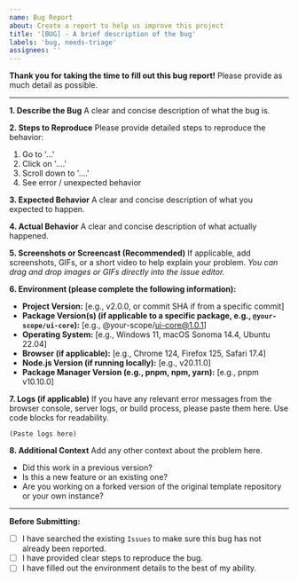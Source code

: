 ```yaml
---
name: Bug Report
about: Create a report to help us improve this project
title: '[BUG] - A brief description of the bug'
labels: 'bug, needs-triage'
assignees: ''
---
```


**Thank you for taking the time to fill out this bug report!** Please provide as much detail as possible.

---

**1. Describe the Bug**
A clear and concise description of what the bug is.

**2. Steps to Reproduce**
Please provide detailed steps to reproduce the behavior:

1. Go to '...'
2. Click on '....'
3. Scroll down to '....'
4. See error / unexpected behavior

**3. Expected Behavior**
A clear and concise description of what you expected to happen.

**4. Actual Behavior**
A clear and concise description of what actually happened.

**5. Screenshots or Screencast (Recommended)**
If applicable, add screenshots, GIFs, or a short video to help explain your problem.
_You can drag and drop images or GIFs directly into the issue editor._

**6. Environment (please complete the following information):**

- **Project Version:** [e.g., v2.0.0, or commit SHA if from a specific commit]
- **Package Version(s) (if applicable to a specific package, e.g., `@your-scope/ui-core`):** [e.g., @your-scope/ui-core@1.0.1]
- **Operating System:** [e.g., Windows 11, macOS Sonoma 14.4, Ubuntu 22.04]
- **Browser (if applicable):** [e.g., Chrome 124, Firefox 125, Safari 17.4]
- **Node.js Version (if running locally):** [e.g., v20.11.0]
- **Package Manager Version (e.g., pnpm, npm, yarn):** [e.g., pnpm v10.10.0]

**7. Logs (if applicable)**
If you have any relevant error messages from the browser console, server logs, or build process, please paste them here. Use code blocks for readability.

```
(Paste logs here)
```

**8. Additional Context**
Add any other context about the problem here.

- Did this work in a previous version?
- Is this a new feature or an existing one?
- Are you working on a forked version of the original template repository or your own instance?

---

**Before Submitting:**

- [ ] I have searched the existing `Issues` to make sure this bug has not already been reported.
- [ ] I have provided clear steps to reproduce the bug.
- [ ] I have filled out the environment details to the best of my ability.
